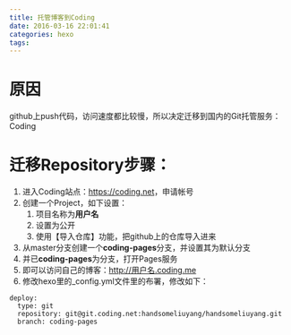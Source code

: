 ```yaml
---
title: 托管博客到Coding
date: 2016-03-16 22:01:41
categories: hexo
tags:
---
```


# 原因
github上push代码，访问速度都比较慢，所以决定迁移到国内的Git托管服务：Coding

# 迁移Repository步骤：

1. 进入Coding站点：<https://coding.net>，申请帐号
2. 创建一个Project，如下设置：
    1. 项目名称为**用户名**
    2. 设置为公开
    3. 使用【导入仓库】功能，把github上的仓库导入进来
3. 从master分支创建一个**coding-pages**分支，并设置其为默认分支
4. 并已**coding-pages**为分支，打开Pages服务
5. 即可以访问自己的博客：http://用户名.coding.me
6. 修改hexo里的_config.yml文件里的布署，修改如下：
```
deploy:
  type: git
  repository: git@git.coding.net:handsomeliuyang/handsomeliuyang.git
  branch: coding-pages
```